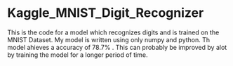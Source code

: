 # Kaggle_MNIST_Digit_Recognizer

This is the code for a model which recognizes digits and is trained on the MNIST Dataset. My model is written using  only numpy and python. Th model ahieves a accuracy of 78.7% . This can probably  be improved by alot by training the model for a longer period of time.
